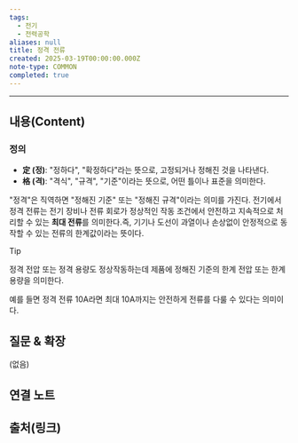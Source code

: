 ```yaml
---
tags:
  - 전기
  - 전력공학
aliases: null
title: 정격 전류
created: 2025-03-19T00:00:00.000Z
note-type: COMMON
completed: true
---
```


---

## 내용(Content)

### 정의

- **定 (정)**: "정하다", "확정하다"라는 뜻으로, 고정되거나 정해진 것을 나타낸다.
- **格 (격)**: "격식", "규격", "기준"이라는 뜻으로, 어떤 틀이나 표준을 의미한다.

"정격"은 직역하면 "정해진 기준" 또는 "정해진 규격"이라는 의미를 가진다.  전기에서 정격 전류는 전기 장비나 전류 회로가 정상적인 작동 조건에서 안전하고 지속적으로 처리할 수 있는 **최대 전류**를 의미한다.즉, 기기나 도선이 과열이나 손상없이 안정적으로 동작할 수 있는 전류의 한계값이라는 뜻이다.

>[!tip]
>정격 전압 또는 정격 용량도 정상작동하는데 제품에 정해진 기준의 한계 전압 또는 한계 용량을 의미한다.

예를 들면 정격 전류 10A라면 최대 10A까지는 안전하게 전류를 다룰 수 있다는 의미이다.



## 질문 & 확장

(없음)

## 연결 노트

## 출처(링크)





